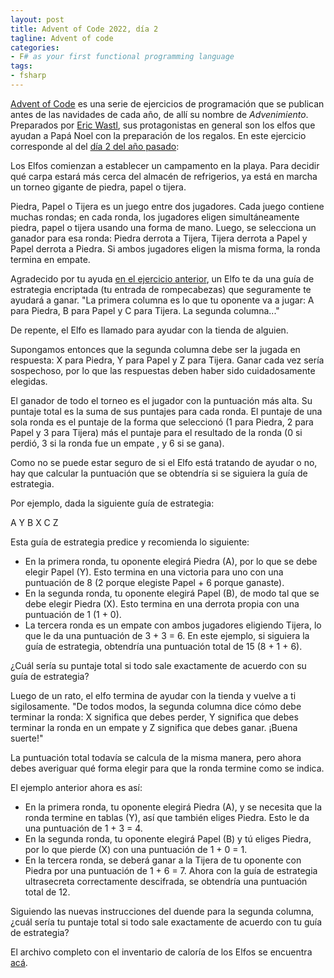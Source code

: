 ```yaml
---
layout: post
title: Advent of Code 2022, día 2 
tagline: Advent of code  
categories: 
- F# as your first functional programming language
tags:
- fsharp
---
```




[Advent of Code](https://adventofcode.com/2022/about) es una serie de ejercicios de programación que se publican antes de las navidades de cada año, de allí su 
nombre de _Advenimiento_. Preparados por [Eric Wastl](https://twitter.com/ericwastl), sus protagonistas en general son los elfos que ayudan a Papá Noel con 
la preparación de los regalos. En este ejercicio corresponde al  del [día 2 del año pasado](https://adventofcode.com/2022/day/2):

Los Elfos comienzan a establecer un campamento en la playa. Para decidir qué carpa estará más cerca del almacén de refrigerios, ya está en marcha un torneo gigante de piedra, papel o tijera.

Piedra, Papel o Tijera es un juego entre dos jugadores. Cada juego contiene muchas rondas; en cada ronda, los jugadores eligen simultáneamente piedra, papel o tijera usando una forma de mano. Luego, se selecciona un ganador para esa ronda: Piedra derrota a Tijera, Tijera derrota a Papel y Papel derrota a Piedra. Si ambos jugadores eligen la misma forma, la ronda termina en empate.

Agradecido por tu ayuda [en el ejercicio anterior](https://ibprogramacionavanzada.github.io/fsharp/63_Exercises/), un Elfo te da una guía de estrategia encriptada (tu entrada de rompecabezas)  que seguramente te ayudará a ganar. "La primera columna es lo que tu oponente va a jugar: A para Piedra, B para Papel y C para Tijera. La segunda columna..." 

De repente, el Elfo es llamado para ayudar con la tienda de alguien.

Supongamos entonces que la segunda columna debe ser la jugada en respuesta: X para Piedra, Y para Papel y Z para Tijera. Ganar cada vez sería sospechoso, por lo que las respuestas deben haber sido cuidadosamente elegidas.

El ganador de todo el torneo es el jugador con la puntuación más alta. Su puntaje total es la suma de sus puntajes para cada ronda. El puntaje de una sola ronda es el puntaje de la forma que seleccionó (1 para Piedra, 2 para Papel y 3 para Tijera) más el puntaje para el resultado de la ronda (0 si perdió, 3 si la ronda fue un empate , y 6 si se gana).

Como no se puede estar seguro de si el Elfo está tratando de ayudar o no, hay que calcular la puntuación que se obtendría si se siguiera la guía de estrategia.

Por ejemplo, dada la siguiente guía de estrategia:

A Y
B X
C Z

Esta guía de estrategia predice y recomienda lo siguiente:

- En la primera ronda, tu oponente elegirá Piedra (A), por lo que se debe elegir Papel (Y). Esto termina en una victoria para uno con una puntuación de 8 (2 porque elegiste Papel + 6 porque ganaste).
- En la segunda ronda, tu oponente elegirá Papel (B), de modo tal que se debe elegir Piedra (X). Esto termina en una derrota propia con una puntuación de 1 (1 + 0).
- La tercera ronda es un empate con ambos jugadores eligiendo Tijera, lo que le da una puntuación de 3 + 3 = 6.
En este ejemplo, si siguiera la guía de estrategia, obtendría una puntuación total de 15 (8 + 1 + 6).

¿Cuál sería su puntaje total si todo sale exactamente de acuerdo con su guía de estrategia?

Luego de un rato, el elfo termina de ayudar con la tienda y vuelve a ti sigilosamente. "De todos modos, la segunda columna dice cómo debe terminar la ronda: X significa que debes perder, Y significa que debes terminar la ronda en un empate y Z significa que debes ganar. ¡Buena suerte!"

La puntuación total todavía se calcula de la misma manera, pero ahora debes averiguar qué forma elegir para que la ronda termine como se indica.

El ejemplo anterior ahora es así:

- En la primera ronda, tu oponente elegirá Piedra (A), y se necesita que la ronda termine en tablas (Y), así que también eliges Piedra. Esto le da una puntuación de 1 + 3 = 4.
- En la segunda ronda, tu oponente elegirá Papel (B) y tú eliges Piedra, por lo que pierde (X) con una puntuación de 1 + 0 = 1.
- En la tercera ronda, se deberá ganar a la Tijera de tu oponente con Piedra por una puntuación de 1 + 6 = 7.
Ahora con la guía de estrategia ultrasecreta correctamente descifrada, se obtendría una puntuación total de 12.

Siguiendo las nuevas instrucciones del duende para la segunda columna, ¿cuál sería tu puntaje total si todo sale exactamente de acuerdo con tu guía de estrategia?

El archivo completo con el inventario de caloría de los Elfos se encuentra [acá](https://adventofcode.com/2022/day/2/input).

